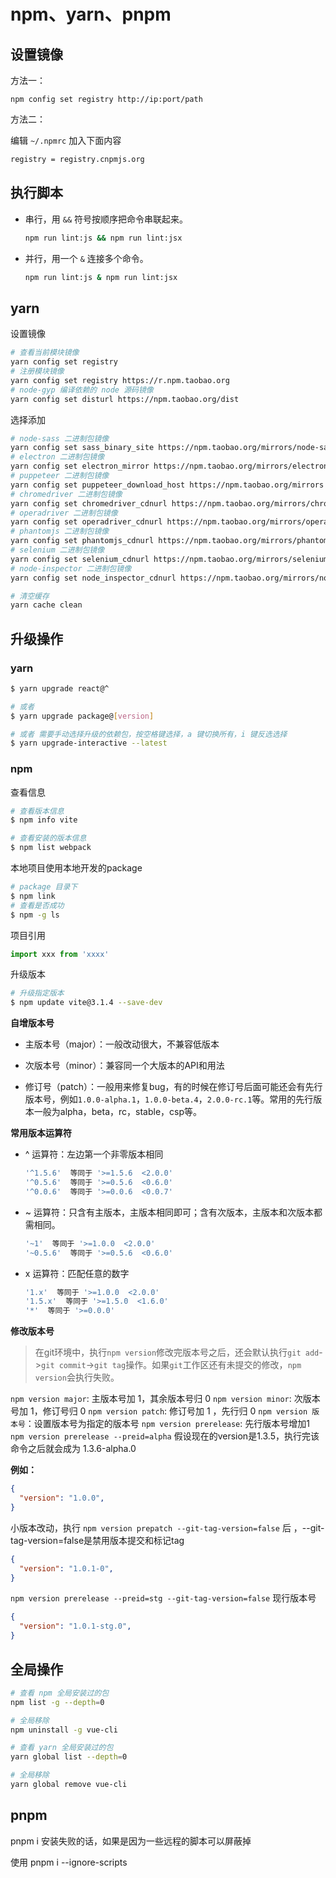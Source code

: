 # npm、yarn、pnpm

## 设置镜像

方法一：

```shell
npm config set registry http://ip:port/path
```

方法二：

编辑 `~/.npmrc` 加入下面内容

```sh
registry = registry.cnpmjs.org
```

## 执行脚本

+ 串行，用 `&&` 符号按顺序把命令串联起来。

  ```sh
  npm run lint:js && npm run lint:jsx 
  ```

+ 并行，用一个 `&` 连接多个命令。

  ```sh
  npm run lint:js & npm run lint:jsx
  ```

  

## yarn

设置镜像

```sh
# 查看当前模块镜像
yarn config set registry
# 注册模块镜像
yarn config set registry https://r.npm.taobao.org 
# node-gyp 编译依赖的 node 源码镜像
yarn config set disturl https://npm.taobao.org/dist
```

选择添加

```sh
# node-sass 二进制包镜像
yarn config set sass_binary_site https://npm.taobao.org/mirrors/node-sass 
# electron 二进制包镜像
yarn config set electron_mirror https://npm.taobao.org/mirrors/electron/  
# puppeteer 二进制包镜像
yarn config set puppeteer_download_host https://npm.taobao.org/mirrors
# chromedriver 二进制包镜像
yarn config set chromedriver_cdnurl https://npm.taobao.org/mirrors/chromedriver
# operadriver 二进制包镜像
yarn config set operadriver_cdnurl https://npm.taobao.org/mirrors/operadriver
# phantomjs 二进制包镜像
yarn config set phantomjs_cdnurl https://npm.taobao.org/mirrors/phantomjs 
# selenium 二进制包镜像
yarn config set selenium_cdnurl https://npm.taobao.org/mirrors/selenium 
# node-inspector 二进制包镜像
yarn config set node_inspector_cdnurl https://npm.taobao.org/mirrors/node-inspector 

# 清空缓存
yarn cache clean 

```

## 升级操作

### yarn

```bash
$ yarn upgrade react@^

# 或者
$ yarn upgrade package@[version]

# 或者 需要手动选择升级的依赖包，按空格键选择，a 键切换所有，i 键反选选择
$ yarn upgrade-interactive --latest
```

### npm

查看信息

```sh
# 查看版本信息
$ npm info vite

# 查看安装的版本信息
$ npm list webpack
```

本地项目使用本地开发的package

```bash
# package 目录下
$ npm link
# 查看是否成功
$ npm -g ls
```

项目引用

```js
import xxx from 'xxxx'
```



升级版本

```bash
# 升级指定版本
$ npm update vite@3.1.4 --save-dev
```

**自增版本号**

+ 主版本号（major）：一般改动很大，不兼容低版本

+ 次版本号（minor）：兼容同一个大版本的API和用法

+ 修订号（patch）：一般用来修复bug，有的时候在修订号后面可能还会有先行版本号，例如`1.0.0-alpha.1`，`1.0.0-beta.4`，`2.0.0-rc.1`等。常用的先行版本一般为alpha，beta，rc，stable，csp等。

**常用版本运算符**

+ ^ 运算符：左边第一个非零版本相同

  ```bash
  '^1.5.6'  等同于 '>=1.5.6  <2.0.0'
  '^0.5.6'  等同于 '>=0.5.6  <0.6.0'
  '^0.0.6'  等同于 '>=0.0.6  <0.0.7'
  ```

+ ~ 运算符：只含有主版本，主版本相同即可；含有次版本，主版本和次版本都需相同。

  ```bash
  '~1'  等同于 '>=1.0.0  <2.0.0'
  '~0.5.6'  等同于 '>=0.5.6  <0.6.0'
  ```

+ x 运算符：匹配任意的数字

  ```bash
  '1.x'  等同于 '>=1.0.0  <2.0.0'
  '1.5.x'  等同于 '>=1.5.0  <1.6.0'
  '*'  等同于 '>=0.0.0'
  ```

**修改版本号**

> 在git环境中，执行`npm version`修改完版本号之后，还会默认执行`git add`->`git commit`->`git tag`操作。如果`git`工作区还有未提交的修改，`npm version`会执行失败。

 `npm version major`:  主版本号加 1，其余版本号归 0
 `npm version minor`:  次版本号加 1，修订号归 0
 `npm version patch`:  修订号加 1 ，先行归 0
 `npm version 版本号`：设置版本号为指定的版本号
 `npm version prerelease`: 先行版本号增加1
 `npm version prerelease --preid=alpha` 假设现在的version是1.3.5，执行完该命令之后就会成为 1.3.6-alpha.0

**例如：**

```json
{
  "version": "1.0.0",
}
```

小版本改动，执行 `npm version prepatch --git-tag-version=false`  后 ，--git-tag-version=false是禁用版本提交和标记tag

```json
{
  "version": "1.0.1-0",
}
```

`npm version prerelease --preid=stg --git-tag-version=false` 现行版本号

```json
{
  "version": "1.0.1-stg.0",
}
```







## 全局操作

```bash
# 查看 npm 全局安装过的包
npm list -g --depth=0

# 全局移除
npm uninstall -g vue-cli
```

```bash
# 查看 yarn 全局安装过的包
yarn global list --depth=0

# 全局移除
yarn global remove vue-cli
```



## pnpm

pnpm i 安装失败的话，如果是因为一些远程的脚本可以屏蔽掉

使用 pnpm i --ignore-scripts

